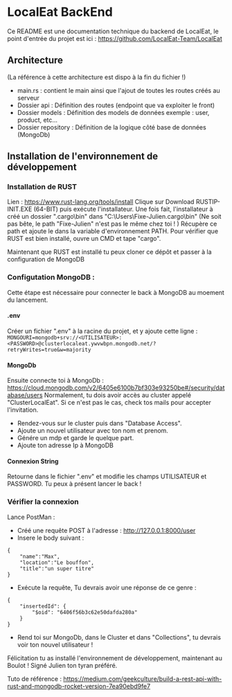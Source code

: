 # LocalEat BackEnd
Ce README est une documentation technique du backend de LocalEat, le point d'entrée du projet est ici : 
https://github.com/LocalEat-Team/LocalEat

## Architecture 
(La référence à cette architecture est dispo à la fin du fichier !)
 - main.rs : contient le main ainsi que l'ajout de toutes les routes créés au serveur
 - Dossier api  : Définition des routes (endpoint que va exploiter le front)
 - Dossier models : Définition des models de données exemple : user, product, etc...
 - Dossier repository : Définition de la logique côté base de données (MongoDb)

## Installation de l'environnement de développement
### Installation de RUST 
Lien : https://www.rust-lang.org/tools/install
Clique sur Download RUSTIP-INIT.EXE (64-BIT) puis exécute l'installateur.
Une fois fait, l'installateur à créé un dossier ".cargo\bin" dans "C:\Users\Fixe-Julien\.cargo\bin" (Ne soit pas bête, le path "Fixe-Julien" n'est pas le même chez toi ! )
Récupère ce path et ajoute le dans la variable d'environnement PATH.
Pour vérifier que RUST est bien installé, ouvre un CMD et tape "cargo". 

Maintenant que RUST est installé tu peux cloner ce dépôt et passer à la configuration de MongoDB 

### Configutation MongoDB :
Cette étape est nécessaire pour connecter le back à MongoDB au moement du lancement.

#### .env
Créer un fichier ".env" à la racine du projet, et y ajoute cette ligne :
```MONGOURI=mongodb+srv://<UTILISATEUR>:<PASSWORD>@clusterlocaleat.ywvwbpn.mongodb.net/?retryWrites=true&w=majority```

#### MongoDb
Ensuite connecte toi à MongoDb :
https://cloud.mongodb.com/v2/6405e6100b7bf303e93250be#/security/database/users
Normalement, tu dois avoir accès au cluster appelé "ClusterLocalEat". Si ce n'est pas le cas, check tos mails pour accepter l'invitation. 
 - Rendez-vous sur le cluster puis dans "Database Access".
 - Ajoute un nouvel utilisateur avec ton nom et prenom.
 - Génére un mdp et garde le quelque part.
 - Ajoute ton adresse Ip à MongoDB 

#### Connexion String
Retourne dans le fichier ".env" et modifie les champs UTILISATEUR et PASSWORD.
Tu peux à présent lancer le back !

### Vérifier la connexion 
Lance PostMan : 
 - Créé une requête POST à l'adresse : http://127.0.0.1:8000/user
 - Insere le body suivant : 
```
{
    "name":"Max",
    "location":"Le bouffon",
    "title":"un super titre"
}
```
 - Exécute la requête, Tu devrais avoir une réponse de ce genre : 
```
{
    "insertedId": {
        "$oid": "6406f56b3c62e50dafda280a"
    }
}
```
 - Rend toi sur MongoDb, dans le Cluster et dans "Collections", tu devrais voir ton nouvel utilisateur !
 
Félicitation tu as installé l'environnement de développement, maintenant au Boulot ! 
Signé Julien ton tyran préféré. 



Tuto de référence :
https://medium.com/geekculture/build-a-rest-api-with-rust-and-mongodb-rocket-version-7ea90ebd9fe7
